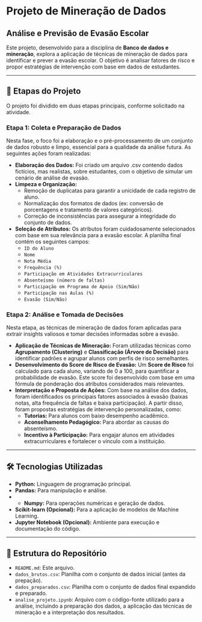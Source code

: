 # Projeto de Mineração de Dados
## Análise e Previsão de Evasão Escolar

Este projeto, desenvolvido para a disciplina de **Banco de dados e mineração**, explora a aplicação de técnicas de mineração de dados para identificar e prever a evasão escolar. O objetivo é analisar fatores de risco e propor estratégias de intervenção com base em dados de estudantes.

---

## 🚀 Etapas do Projeto

O projeto foi dividido em duas etapas principais, conforme solicitado na atividade.

### Etapa 1: Coleta e Preparação de Dados

Nesta fase, o foco foi a elaboração e o pré-processamento de um conjunto de dados robusto e limpo, essencial para a qualidade da análise futura. As seguintes ações foram realizadas:

- **Elaboração dos Dados:** Foi criado um arquivo .csv contendo dados fictícios, mas realistas, sobre estudantes, com o objetivo de simular um cenário de análise de evasão.
- **Limpeza e Organização:**
  - Remoção de duplicatas para garantir a unicidade de cada registro de aluno.
  - Normalização dos formatos de dados (ex: conversão de porcentagens e tratamento de valores categóricos).
  - Correção de inconsistências para assegurar a integridade do conjunto de dados.
- **Seleção de Atributos:** Os atributos foram cuidadosamente selecionados com base em sua relevância para a evasão escolar. A planilha final contém os seguintes campos:
  - `ID do Aluno`
  - `Nome`
  - `Nota Média`
  - `Frequência (%)`
  - `Participação em Atividades Extracurriculares`
  - `Absenteísmo (número de faltas)`
  - `Participação em Programa de Apoio (Sim/Não)`
  - `Participação nas Aulas (%)`
  - `Evasão (Sim/Não)`

### Etapa 2: Análise e Tomada de Decisões

Nesta etapa, as técnicas de mineração de dados foram aplicadas para extrair insights valiosos e tomar decisões informadas sobre a evasão.

- **Aplicação de Técnicas de Mineração:** Foram utilizadas técnicas como **Agrupamento (Clustering)** e **Classificação (Árvore de Decisão)** para identificar padrões e agrupar alunos com perfis de risco semelhantes.
- **Desenvolvimento do Score de Risco de Evasão:** Um **Score de Risco** foi calculado para cada aluno, variando de 0 a 100, para quantificar a probabilidade de evasão. Este score foi desenvolvido com base em uma fórmula de ponderação dos atributos considerados mais relevantes.
- **Interpretação e Proposta de Ações:** Com base na análise dos dados, foram identificados os principais fatores associados à evasão (baixas notas, alta frequência de faltas e baixa participação). A partir disso, foram propostas estratégias de intervenção personalizadas, como:
  - **Tutorias:** Para alunos com baixo desempenho acadêmico.
  - **Aconselhamento Pedagógico:** Para abordar as causas do absenteísmo.
  - **Incentivo à Participação:** Para engajar alunos em atividades extracurriculares e fortalecer o vínculo com a instituição.

---

## 🛠️ Tecnologias Utilizadas

- **Python:** Linguagem de programação principal.
- **Pandas:** Para manipulação e análise.
- - **Numpy:** Para operações numéricas e geração de dados.
- **Scikit-learn (Opcional):** Para a aplicação de modelos de Machine Learning.
- **Jupyter Notebook (Opcional):** Ambiente para execução e documentação do código.

---

## 📂 Estrutura do Repositório

- `README.md`: Este arquivo.
- `dados_brutos.csv`: Planilha com o conjunto de dados inicial (antes da prepação).
- `dados_preparados.csv`: Planilha com o conjunto de dados final expandido e preparado.
- `analise_projeto.ipynb`: Arquivo com o código-fonte utilizado para a análise, incluindo a preparação dos dados, a aplicação das técnicas de mineração e a interpretação dos resultados.
